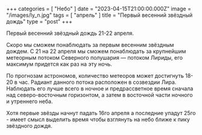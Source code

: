 +++
categories = [ "Небо" ]
date = "2023-04-15T21:00:00.000Z"
image = "/images/ly_n.jpg"
tags = [ "апрель" ]
title = "Первый весенний звёздный дождь"
type = "post"
+++

Первый весенний звёздный дождь 21-22 апреля.

Скоро мы сможем понаблюдать за первым весенним звёздным дождем. С 21 на 22 апреля мы сможем понаблюдать за крупнейшим метеорным потоком Северного полушария — потоком Лириды, его максимум придется как раз на эту ночь.

По прогнозам астрономов, количество метеоров может достигнуть 18-20 в час. Радиант данного потока расположен в созвездии Лира. Наблюдать его лучше всего в ночное и предрассветное время сначала над северо-восточным горизонтом, а затем в восточной части ночного и утреннего неба.  
  
Хотя первые звёзды начнут падать 16го апреля а последние упадут 25го - имеет смысл выделить время чтобы взглянуть на небо ближе к пику звёздного дождя.
